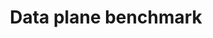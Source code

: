 ---
title: "Data plane benchmark"
description: "benchmarking FSM and fsm data planes"
type: docs
weight: 16
---